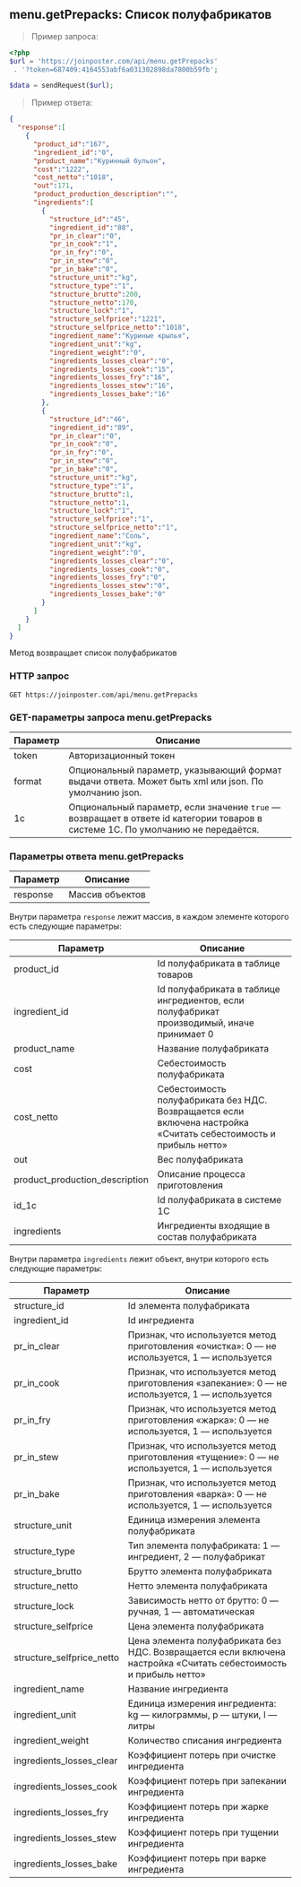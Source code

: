 ## menu.getPrepacks: Список полуфабрикатов

> Пример запроса:

```php
<?php
$url = 'https://joinposter.com/api/menu.getPrepacks'
 . '?token=687409:4164553abf6a031302898da7800b59fb';

$data = sendRequest($url);
```

> Пример ответа:

```json
{  
  "response":[  
    {  
      "product_id":"167",
      "ingredient_id":"0",
      "product_name":"Куринный бульон",
      "cost":"1222",
      "cost_netto":"1018",
      "out":171,
      "product_production_description":"",
      "ingredients":[  
        {  
          "structure_id":"45",
          "ingredient_id":"88",
          "pr_in_clear":"0",
          "pr_in_cook":"1",
          "pr_in_fry":"0",
          "pr_in_stew":"0",
          "pr_in_bake":"0",
          "structure_unit":"kg",
          "structure_type":"1",
          "structure_brutto":200,
          "structure_netto":170,
          "structure_lock":"1",
          "structure_selfprice":"1221",
          "structure_selfprice_netto":"1018",
          "ingredient_name":"Куриные крылья",
          "ingredient_unit":"kg",
          "ingredient_weight":"0",
          "ingredients_losses_clear":"0",
          "ingredients_losses_cook":"15",
          "ingredients_losses_fry":"16",
          "ingredients_losses_stew":"16",
          "ingredients_losses_bake":"16"
        },
        {  
          "structure_id":"46",
          "ingredient_id":"89",
          "pr_in_clear":"0",
          "pr_in_cook":"0",
          "pr_in_fry":"0",
          "pr_in_stew":"0",
          "pr_in_bake":"0",
          "structure_unit":"kg",
          "structure_type":"1",
          "structure_brutto":1,
          "structure_netto":1,
          "structure_lock":"1",
          "structure_selfprice":"1",
          "structure_selfprice_netto":"1",
          "ingredient_name":"Соль",
          "ingredient_unit":"kg",
          "ingredient_weight":"0",
          "ingredients_losses_clear":"0",
          "ingredients_losses_cook":"0",
          "ingredients_losses_fry":"0",
          "ingredients_losses_stew":"0",
          "ingredients_losses_bake":"0"
        }
      ]
    }
  ]
}
```

Метод возвращает список полуфабрикатов

### HTTP запрос

`GET https://joinposter.com/api/menu.getPrepacks`

### GET-параметры запроса menu.getPrepacks

Параметр | Описание
-------- | --------
token    | Авторизационный токен
format   | Опциональный параметр, указывающий формат выдачи ответа. Может быть xml или json. По умолчанию json.
1c       | Опциональный параметр, если значение `true` — возвращает в ответе id категории товаров в системе 1С. По умолчанию не передаётся.

### Параметры ответа menu.getPrepacks

Параметр | Описание
-------- | --------
response | Массив объектов

Внутри параметра `response` лежит массив, в каждом элементе которого есть следующие параметры:

Параметр | Описание
-------- | --------
product_id | Id полуфабриката в таблице товаров
ingredient_id | Id полуфабриката в таблице ингредиентов, если полуфабрикат производимый, иначе принимает 0
product_name | Название полуфабриката
cost | Себестоимость полуфабриката
cost_netto | Себестоимость полуфабриката без НДС. Возвращается если включена настройка «Считать себестоимость и прибыль нетто»
out | Вес полуфабриката
product_production_description | Описание процесса приготовления
id_1c | Id полуфабриката в системе 1С
ingredients | Ингредиенты входящие в состав полуфабриката

Внутри параметра `ingredients` лежит объект, внутри которого есть следующие параметры:

Параметр | Описание
-------- | --------
structure_id | Id элемента полуфабриката
ingredient_id | Id ингредиента
pr_in_clear | Признак, что используется метод приготовления «очистка»: 0 — не используется, 1 — используется
pr_in_cook | Признак, что используется метод приготовления «запекание»: 0 — не используется, 1 — используется
pr_in_fry | Признак, что используется метод приготовления «жарка»: 0 — не используется, 1 — используется
pr_in_stew | Признак, что используется метод приготовления «тущение»: 0 — не используется, 1 — используется
pr_in_bake | Признак, что используется метод приготовления «варка»: 0 — не используется, 1 — используется
structure_unit | Единица измерения элемента полуфабриката
structure_type | Тип элемента полуфабриката: 1 — ингредиент, 2 — полуфабрикат
structure_brutto | Брутто элемента полуфабриката
structure_netto | Нетто элемента полуфабриката
structure_lock | Зависимость нетто от брутто: 0 — ручная, 1 — автоматическая
structure_selfprice | Цена элемента полуфабриката
structure_selfprice_netto | Цена элемента полуфабриката без НДС. Возвращается если включена настройка «Считать себестоимость и прибыль нетто»
ingredient_name | Название ингредиента
ingredient_unit | Единица измерения ингредиента: kg — килограммы, p — штуки, l — литры
ingredient_weight | Количество списания ингредиента
ingredients_losses_clear | Коэффициент потерь при очистке ингредиента
ingredients_losses_cook | Коэффициент потерь при запекании ингредиента
ingredients_losses_fry | Коэффициент потерь при жарке ингредиента
ingredients_losses_stew | Коэффициент потерь при тущении ингредиента
ingredients_losses_bake | Коэффициент потерь при варке ингредиента
